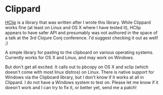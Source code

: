 # Clippard

[HClip](http://hackage.haskell.org/package/Hclip) is a library that was written
after I wrote this library. While Clippard works fine (at least on Linux and
OS X where I have tested it), HClip appears to have safer API and presumably was
not authored in the space of a talk at the 3rd Clojure Conj conference. I'd
suggest checking it out as well! ;)

A simple library for pasting to the clipboard on various operating
systems. Currently works for OS X and Linux, and may work on Windows.

But don't get all excited. It calls out to pbcopy on OS X and xclip (which
doesn't come with most linux distros) on Linux. There is native support for
Windows via the Clipboard library, but I don't know if it works at all in
Clippard. I do not have a Windows system to test on. Please let me know if it
doesn't work and I can try to fix it, or better yet, send me a patch!
